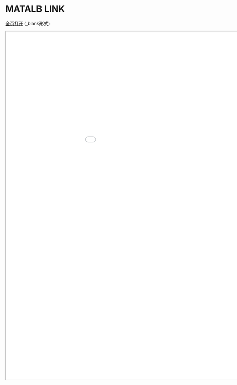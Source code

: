 
# MATALB LINK
<a href="/texpdf/part-sxjm-chap-link.html" target="_blank">全页打开</a> (_blank形式)
<div class="pdf-class">
    <iframe  src=/texpdf/part-sxjm-chap-link.html width="1100" height="1100">
    </iframe>
</div>
